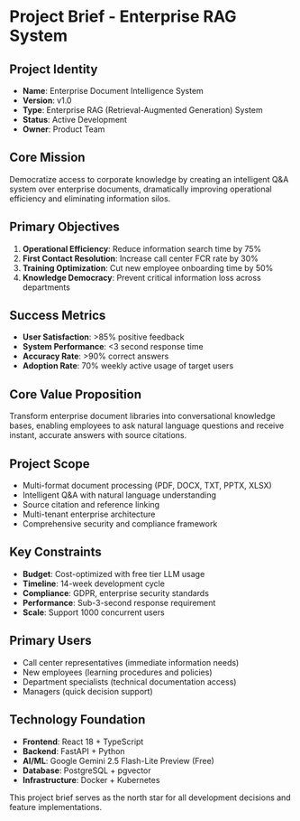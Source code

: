# Project Brief - Enterprise RAG System

## Project Identity
- **Name**: Enterprise Document Intelligence System
- **Version**: v1.0
- **Type**: Enterprise RAG (Retrieval-Augmented Generation) System
- **Status**: Active Development
- **Owner**: Product Team

## Core Mission
Democratize access to corporate knowledge by creating an intelligent Q&A system over enterprise documents, dramatically improving operational efficiency and eliminating information silos.

## Primary Objectives
1. **Operational Efficiency**: Reduce information search time by 75%
2. **First Contact Resolution**: Increase call center FCR rate by 30%
3. **Training Optimization**: Cut new employee onboarding time by 50%
4. **Knowledge Democracy**: Prevent critical information loss across departments

## Success Metrics
- **User Satisfaction**: >85% positive feedback
- **System Performance**: <3 second response time
- **Accuracy Rate**: >90% correct answers
- **Adoption Rate**: 70% weekly active usage of target users

## Core Value Proposition
Transform enterprise document libraries into conversational knowledge bases, enabling employees to ask natural language questions and receive instant, accurate answers with source citations.

## Project Scope
- Multi-format document processing (PDF, DOCX, TXT, PPTX, XLSX)
- Intelligent Q&A with natural language understanding
- Source citation and reference linking
- Multi-tenant enterprise architecture
- Comprehensive security and compliance framework

## Key Constraints
- **Budget**: Cost-optimized with free tier LLM usage
- **Timeline**: 14-week development cycle
- **Compliance**: GDPR, enterprise security standards
- **Performance**: Sub-3-second response requirement
- **Scale**: Support 1000 concurrent users

## Primary Users
- Call center representatives (immediate information needs)
- New employees (learning procedures and policies)
- Department specialists (technical documentation access)
- Managers (quick decision support)

## Technology Foundation
- **Frontend**: React 18 + TypeScript
- **Backend**: FastAPI + Python
- **AI/ML**: Google Gemini 2.5 Flash-Lite Preview (Free)
- **Database**: PostgreSQL + pgvector
- **Infrastructure**: Docker + Kubernetes

This project brief serves as the north star for all development decisions and feature implementations. 